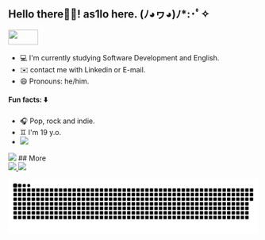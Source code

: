 ## Hello there👋🏻!  as1lo here.   (ﾉ◕ヮ◕)ﾉ*:･ﾟ✧
<div>
  <img height="30" width="60" src="https://media.giphy.com/media/SDPuwz7S8lFvhDxMDa/giphy.gif" width="1000" heigh="300">
</div>

- 💻 I'm currently studying Software Development and English.
- ✉️ contact me with Linkedin or E-mail.
- 😄 Pronouns: he/him.

#### Fun facts: ⬇️
- 🎧 Pop, rock and indie.
- ♊ I'm 19 y.o.
- <img height="50cm" src="https://user-images.githubusercontent.com/99282105/159739835-eafdbd6d-d8dd-4bc9-86c7-a97f13e53ad2.png">
<div>
  <img height="60" src="https://media.giphy.com/media/IizHZy80WZbkmHiaVP/giphy.gif">
## More
</div>
<div>
  <a href="https://br.linkedin.com/in/aislan-mota-719799234/en?trk=people-guest_people_search-card"><img src="https://img.shields.io/badge/LinkedIn-0077B5?style=for-the-badge&logo=linkedin&logoColor=white">
  <a href="aislanmota0@gmail.com"><img src="https://img.shields.io/badge/Gmail-D14836?style=for-the-badge&logo=gmail&logoColor=white">
        
</div>
   
![Snake animation](https://github.com/as1lo/as1lo/blob/output/github-contribution-grid-snake.svg)
